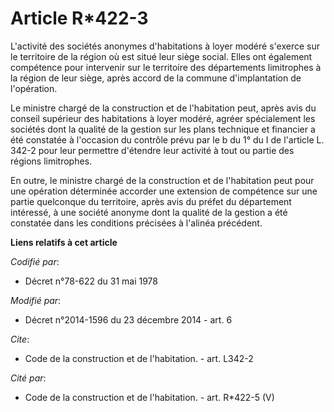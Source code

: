 # Article R*422-3

L'activité des sociétés anonymes d'habitations à loyer modéré s'exerce sur le territoire de la région où est situé leur siège
social. Elles ont également compétence pour intervenir sur le territoire des départements limitrophes à la région de leur
siège, après accord de la commune d'implantation de l'opération. 

Le ministre chargé de la construction et de l'habitation peut, après avis du conseil supérieur des habitations à loyer
modéré, agréer spécialement les sociétés dont la qualité de la gestion sur les plans technique et financier a été constatée à
l'occasion du contrôle prévu par le b du 1° du I de l'article L. 342-2 pour leur permettre d'étendre leur activité à tout ou
partie des régions limitrophes. 

En outre, le ministre chargé de la construction et de l'habitation peut pour une opération déterminée accorder une extension
de compétence sur une partie quelconque du territoire, après avis du préfet du département intéressé, à une société anonyme
dont la qualité de la gestion a été constatée dans les conditions précisées à l'alinéa précédent.

**Liens relatifs à cet article**

_Codifié par_:

  - Décret n°78-622 du 31 mai 1978

_Modifié par_:

  - Décret n°2014-1596 du 23 décembre 2014 - art. 6

_Cite_:

  - Code de la construction et de l'habitation. - art. L342-2

_Cité par_:

  - Code de la construction et de l'habitation. - art. R*422-5 (V)
